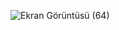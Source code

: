 
![Ekran Görüntüsü (64)](https://user-images.githubusercontent.com/66293052/148064787-c67b7155-d128-41d6-b4ac-d19c773aae29.png)
